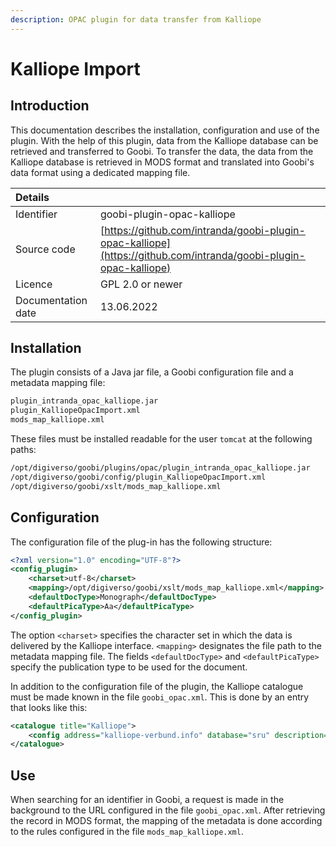 ```yaml
---
description: OPAC plugin for data transfer from Kalliope
---
```


# Kalliope Import

## Introduction
This documentation describes the installation, configuration and use of the plugin. With the help of this plugin, data from the Kalliope database can be retrieved and transferred to Goobi. To transfer the data, the data from the Kalliope database is retrieved in MODS format and translated into Goobi's data format using a dedicated mapping file.

| Details |  |
| :--- | :--- |
| Identifier | goobi-plugin-opac-kalliope |
| Source code | [https://github.com/intranda/goobi-plugin-opac-kalliope](https://github.com/intranda/goobi-plugin-opac-kalliope) |
| Licence | GPL 2.0 or newer |
| Documentation date | ​13.06.2022 |


## Installation
The plugin consists of a Java jar file, a Goobi configuration file and a metadata mapping file:

```bash
plugin_intranda_opac_kalliope.jar
plugin_KalliopeOpacImport.xml
mods_map_kalliope.xml
```

These files must be installed readable for the user `tomcat` at the following paths:

```bash
/opt/digiverso/goobi/plugins/opac/plugin_intranda_opac_kalliope.jar
/opt/digiverso/goobi/config/plugin_KalliopeOpacImport.xml
/opt/digiverso/goobi/xslt/mods_map_kalliope.xml
```


## Configuration
The configuration file of the plug-in has the following structure:

```xml
<?xml version="1.0" encoding="UTF-8"?>
<config_plugin>
    <charset>utf-8</charset>
    <mapping>/opt/digiverso/goobi/xslt/mods_map_kalliope.xml</mapping>
    <defaultDocType>Monograph</defaultDocType>
    <defaultPicaType>Aa</defaultPicaType>
</config_plugin>
```

The option `<charset>` specifies the character set in which the data is delivered by the Kalliope interface. `<mapping>` designates the file path to the metadata mapping file. The fields `<defaultDocType>` and `<defaultPicaType>` specify the publication type to be used for the document.

In addition to the configuration file of the plugin, the Kalliope catalogue must be made known in the file `goobi_opac.xml`. This is done by an entry that looks like this:

```xml
<catalogue title="Kalliope">
    <config address="kalliope-verbund.info" database="sru" description="SRU-Schnittstelle des Kalliope Verbundes" port="80" opacType="Kalliope-SRU"/>
</catalogue>
```


## Use
When searching for an identifier in Goobi, a request is made in the background to the URL configured in the file `goobi_opac.xml`.
After retrieving the record in MODS format, the mapping of the metadata is done according to the rules configured in the file `mods_map_kalliope.xml`.
